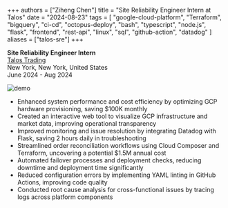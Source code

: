 +++
authors = ["Ziheng Chen"]
title = "Site Reliability Engineer Intern at Talos"
date = "2024-08-23"
tags = [
    "google-cloud-platform", "Terraform", "bigquery", "ci-cd", "octopus-deploy", "bash", "typescript", "node.js", "flask", "frontend", "rest-api", "linux", "sql", "github-action", "datadog"
]
aliases = ["talos-sre"]
+++

**Site Reliability Engineer Intern**  
[Talos Trading](https://www.talos.com/)  
New York, New York, United States  
June 2024 - Aug 2024  

![demo](/images/experience/talos-sre.png#med_center)
- Enhanced system performance and cost efficiency by optimizing GCP hardware provisioning, saving $100K monthly
- Created an interactive web tool to visualize GCP infrastructure and market data, improving operational transparency
- Improved monitoring and issue resolution by integrating Datadog with Flask, saving 2 hours daily in troubleshooting
- Streamlined order reconciliation workflows using Cloud Composer and Terraform, uncovering a potential $1.5M annual cost
- Automated failover processes and deployment checks, reducing downtime and deployment time significantly
- Reduced configuration errors by implementing YAML linting in GitHub Actions, improving code quality
- Conducted root cause analysis for cross-functional issues by tracing logs across platform components